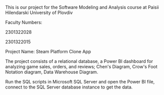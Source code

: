 This is our project for the Software Modeling and Analysis course at Paisii Hilendarski University of Plovdiv

Faculty Numbers:

2301322028

2301322015

Project Name: Steam Platform Clone App


The project consists of a relational database, a Power BI dashboard for analyzing game sales, orders, and reviews; Chen's Diagram, Crow's Foot Notation diagram, Data Warehouse Diagram.

Run the SQL scripts in Microsoft SQL Server and open the Power BI file, connect to the SQL Server database instance to get the data.